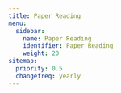 ```yaml
---
title: Paper Reading
menu:
  sidebar:
    name: Paper Reading
    identifier: Paper Reading
    weight: 20
sitemap:
  priority: 0.5 
  changefreq: yearly
---
```

